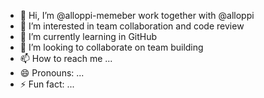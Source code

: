 - 👋 Hi, I’m @alloppi-memeber work together with @alloppi
- 👀 I’m interested in team collaboration and code review
- 🌱 I’m currently learning in GitHub
- 💞️ I’m looking to collaborate on team building
- 📫 How to reach me ...
- 😄 Pronouns: ...
- ⚡ Fun fact: ...

<!---
alloppi-memeber/alloppi-memeber is a ✨ special ✨ repository because its `README.md` (this file) appears on your GitHub profile.
You can click the Preview link to take a look at your changes.
--->
